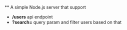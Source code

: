 ** A simple Node.js server that support
 - **/users** api endpoint
 - **?search=** query param and filter users based on that